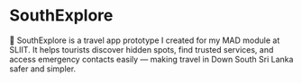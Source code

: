 # SouthExplore
🌴 SouthExplore is a travel app prototype I created for my MAD module at SLIIT. It helps tourists discover hidden spots, find trusted services, and access emergency contacts easily — making travel in Down South Sri Lanka safer and simpler.
